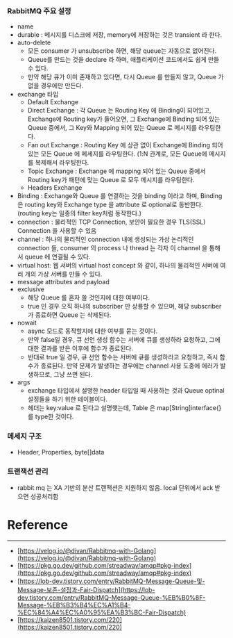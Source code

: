 ### RabbitMQ 주요 설정

- name
- durable : 메시지를 디스크에 저장, memory에 저장하는 것은 transient 라 한다.
- auto-delete
    - 모든 consumer 가 unsubscribe 하면, 해당 queue는 자동으로 없어진다.
    - Queue를 만드는 것을 declare 라 하며, 애플리케이션 코드에서도 쉽게 만들 수 있다.
    - 만약 해당 큐가 이미 존재하고 있다면, 다시 Queue 를 만들지 않고, Queue 가 없을 경우에만 만든다.
- exchange 타입
    - Default Exchange
    - Direct Exchange : 각 Queue 는 Routing Key 에 Binding이 되어있고, Exchange에 Routing key가 들어오면, 그 Exchange에 Binding 되어 있는 Queue 중에서, 그 Key와 Mapping 되어 있는 Queue 로 메시지를 라우팅한다.
    - Fan out Exchange : Routing Key 에 상관 없이 Exchange에 Binding 되어 있는 모든 Queue 에 메세지를 라우팅한다. (1:N 관계로, 모든 Queue에 메시지를 복제해서 라우팅한다.
    - Topic Exchange : Exchange 에 mapping 되어 있는 Queue 중에서 Routing key가 패턴에 맞는 Queue 로 모두 메시지를 라우팅한다.
    - Headers Exchange
- Binding : Exchange와 Queue 를 연결하는 것을 binding 이라고 하며, Binding 은 routing key와 Exchange type 을 attribute 로 optional로 동반한다. (routing key는 일종의 filter key처럼 동작한다.)
- connection : 물리적인 TCP Connection, 보안이 필요한 경우 TLS(SSL) Connection 을 사용할 수 있음
- channel : 하나의 물리적인 connection 내에 생성되는 가상 논리적인 connection 들, consumer 의 process 나 thread 는 각자 이 channel 을 통해서 queue 에 연결될 수 있다.
- virtual host: 웹 서버의 virtual host concept 와 같이, 하나의 물리적인 서버에 여러 개의 가상 서버를 만들 수 있다.
- message attributes and payload
- exclusive
    - 해당 Queue 를 혼자 쓸 것인지에 대한 여부이다.
    - true 인 경우 오직 하나의 subscriber 만 상룡할 수 있으며, 해당 subscriber 가 종료하면 Queue 는 삭제된다.
- nowait
    - async 모드로 동작할지에 대한 여부를 묻는 것이다.
    - 만약 false일 경우, 큐 선언 생성 함수는 서버에 큐를 생성하라 요청하고, 그에 대한 결과를 받은 이후에 함수가 종료된다.
    - 반대로 true 일 경우, 큐 선언 함수는 서버에 큐를 생성하라고 요청하고, 즉시 함수가 종료된다. 만약 문제가 발생하는 경우에는 channel 사용 도중에 에러가 발생하므로, 그냥 쓰면 된다.
- args
    - exchange 타입에서 설명한 header 타입일 때 사용하는 것과 Queue optinal 설정들을 하기 위한 테이블이다.
    - 헤더는 key:value 로 된다고 설명햇는데, Table 은 map[String]interface{}를 type한 것이다.

### 메세지 구조

- Header, Properties, byte[]data

### 트랜잭션 관리

- rabbit mq 는 XA 기반의 분산 트랜잭션은 지원하지 않음. local 단위에서 ack 받으면 성공처리함

# Reference

---

- [https://velog.io/@divan/Rabbitmq-with-Golang](https://velog.io/@divan/Rabbitmq-with-Golang)
- [https://pkg.go.dev/github.com/streadway/amqp#pkg-index](https://pkg.go.dev/github.com/streadway/amqp#pkg-index)
- [https://lob-dev.tistory.com/entry/RabbitMQ-Message-Queue-및-Message-보존-설정과-Fair-Dispatch](https://lob-dev.tistory.com/entry/RabbitMQ-Message-Queue-%EB%B0%8F-Message-%EB%B3%B4%EC%A1%B4-%EC%84%A4%EC%A0%95%EA%B3%BC-Fair-Dispatch)
- [https://kaizen8501.tistory.com/220](https://kaizen8501.tistory.com/220)

